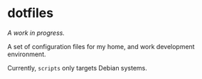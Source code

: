dotfiles
========

_A work in progress._

A set of configuration files for my home, and work development environment.

Currently, `scripts` only targets Debian systems.
